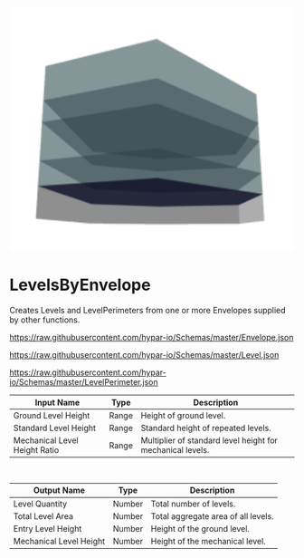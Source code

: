 <img src="preview.png" width="512">
            
# LevelsByEnvelope

Creates Levels and LevelPerimeters from one or more Envelopes supplied by other functions.

https://raw.githubusercontent.com/hypar-io/Schemas/master/Envelope.json

https://raw.githubusercontent.com/hypar-io/Schemas/master/Level.json

https://raw.githubusercontent.com/hypar-io/Schemas/master/LevelPerimeter.json

|Input Name|Type|Description|
|---|---|---|
|Ground Level Height|Range|Height of ground level.|
|Standard Level Height|Range|Standard height of repeated levels.|
|Mechanical Level Height Ratio|Range|Multiplier of standard level height for mechanical levels.|


<br>

|Output Name|Type|Description|
|---|---|---|
|Level Quantity|Number|Total number of levels.|
|Total Level Area|Number|Total aggregate area of all levels.|
|Entry Level Height|Number|Height of the ground level.|
|Mechanical Level Height|Number|Height of the mechanical level.|


